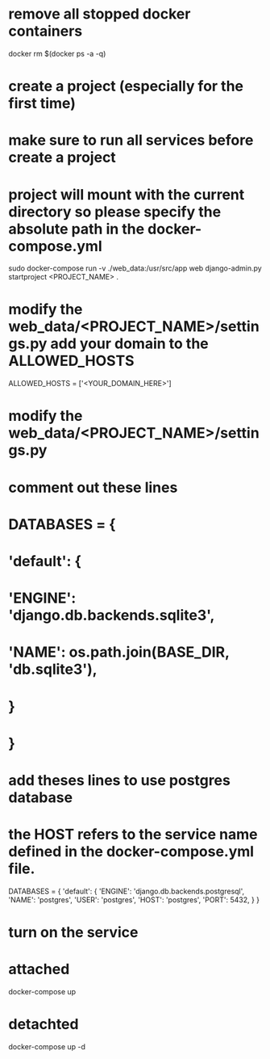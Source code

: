 # remove all stopped docker containers
docker rm $(docker ps -a -q)

# create a project (especially for the first time)
# make sure to run all services before create a project
# project will mount with the current directory so please specify the absolute path in the docker-compose.yml
sudo docker-compose run -v ./web_data:/usr/src/app web django-admin.py startproject <PROJECT_NAME> .

# modify the web_data/<PROJECT_NAME>/settings.py add your domain to the ALLOWED_HOSTS

ALLOWED_HOSTS = ['<YOUR_DOMAIN_HERE>']

# modify the web_data/<PROJECT_NAME>/settings.py
# comment out these lines
# DATABASES = {
#     'default': {
#         'ENGINE': 'django.db.backends.sqlite3',
#         'NAME': os.path.join(BASE_DIR, 'db.sqlite3'),
#     }
# }

# add theses lines to use postgres database
# the HOST refers to the service name defined in the docker-compose.yml file.
DATABASES = {
    'default': {
        'ENGINE': 'django.db.backends.postgresql',
        'NAME': 'postgres',
        'USER': 'postgres',
        'HOST': 'postgres',
        'PORT': 5432,
    }
}

# turn on the service
# attached
docker-compose up
# detachted
docker-compose up -d